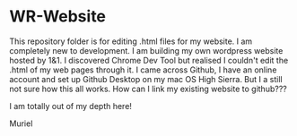 # WR-Website

This repository folder is for editing .html files for my website.
I am completely new to development. I am building my own wordpress website hosted by 1&1. I discovered Chrome Dev Tool but realised I couldn't edit the .html of my web pages through it. I came across Github, I have an online account and set up Github Desktop on my mac OS High Sierra. But I a still not sure how this all works. How can I link my existing website to github???

I am totally out of my depth here!

Muriel
